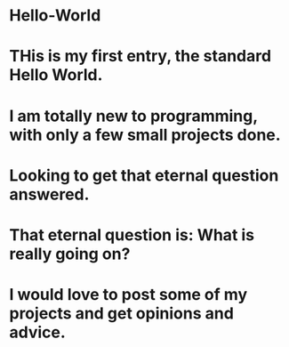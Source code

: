 # Hello-World
# THis is my first entry, the standard Hello World. 
# I am totally new to programming, with only a few small projects done.
# Looking to get that eternal question answered.
# That eternal question is: What is really going on?
# I would love to post some of my projects and get opinions and advice. 
